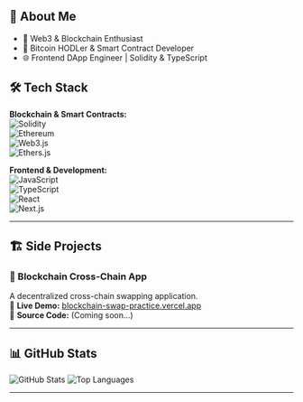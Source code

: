 ## 🎯 About Me
- 🔮 Web3 & Blockchain Enthusiast  
- 💎 Bitcoin HODLer & Smart Contract Developer  
- 🌐 Frontend DApp Engineer | Solidity & TypeScript  

## 🛠 Tech Stack
**Blockchain & Smart Contracts:**  
![Solidity](https://img.shields.io/badge/Code-Solidity-informational?style=flat&logo=solidity&logoColor=white&color=363636)  
![Ethereum](https://img.shields.io/badge/Blockchain-Ethereum-blueviolet?style=flat&logo=ethereum&logoColor=white)  
![Web3.js](https://img.shields.io/badge/Library-Web3.js-informational?style=flat&logo=javascript&logoColor=white&color=F16822)  
![Ethers.js](https://img.shields.io/badge/Library-Ethers.js-informational?style=flat&logo=javascript&logoColor=white&color=blue)

**Frontend & Development:**  
![JavaScript](https://img.shields.io/badge/Code-JavaScript-informational?style=flat&logo=javascript&logoColor=white&color=F7DF1E)  
![TypeScript](https://img.shields.io/badge/Code-TypeScript-informational?style=flat&logo=typescript&logoColor=white&color=3178C6)  
![React](https://img.shields.io/badge/Framework-React-informational?style=flat&logo=react&logoColor=white&color=61DAFB)  
![Next.js](https://img.shields.io/badge/Framework-Next.js-informational?style=flat&logo=next.js&logoColor=white&color=000000)

---

## 🏗 Side Projects
### 🔄 Blockchain Cross-Chain App  
A decentralized cross-chain swapping application.  
🚀 **Live Demo:** [blockchain-swap-practice.vercel.app](https://blockchain-swap-practice.vercel.app/)  
📂 **Source Code:** (Coming soon...)

---

## 📊 GitHub Stats
![GitHub Stats](https://github-readme-stats.vercel.app/api?username=xyzsimon34&theme=radical&show_icons=true&hide_border=true&count_private=true&include_all_commits=true)
![Top Languages](https://github-readme-stats.vercel.app/api/top-langs/?username=xyzsimon34&theme=radical&hide_border=true&layout=compact&langs_count=6)

---
